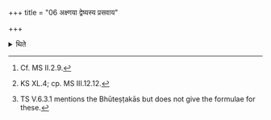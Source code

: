 +++
title = "06 अक्ष्णया द्वेष्यस्य प्रसवाय"

+++

<details><summary>थिते</summary>

6. For the sacrificer whom he hates he places the Vālakhilyā-bricks diagonically,[^1] with prasavāya tvopayāmāya ...[^2] (he places) the twelve Bhūta (Being) bricks.[^3]   

[^1]: Cf. MS II.2.9.  

[^2]: KS XL.4; cp. MS III.12.12.   

[^3]: TS V.6.3.1 mentions the Bhūteṣṭakās but does not give the formulae for these.   
</details>
